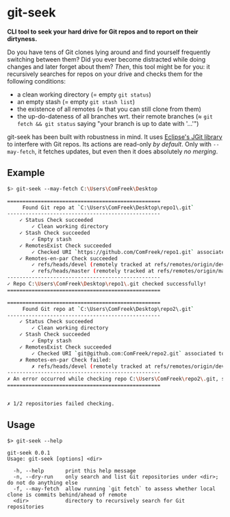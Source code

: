 # git-seek

**CLI tool to seek your hard drive for Git repos and to report on their dirtyness.**

Do you have tens of Git clones lying around and find yourself frequently switching between them?
Did you ever become distracted while doing changes and later forget about them?
*Then*, this tool might be for you: it recursively searches for repos on your drive and checks them for the following conditions:

- a clean working directory (= empty `git status`)
- an empty stash (= empty `git stash list`)
- the existence of all remotes (≈ that you can still clone from them)
- the up-do-dateness of all branches wrt. their remote branches (≈ `git fetch && git status` saying "your branch is up to date with '...'")

git-seek has been built with robustness in mind.
It uses [Eclipse's JGit library](https://www.eclipse.org/jgit/) to interfere with Git repos. Its actions are read-only *by default*.
Only with `--may-fetch`, it fetches updates, but even then it does absolutely *no merging*.

## Example

```bash
$> git-seek --may-fetch C:\Users\ComFreek\Desktop

==================================================
     Found Git repo at `C:\Users\ComFreek\Desktop\repo1\.git`
--------------------------------------------------
    ✓ Status Check succeeded
        ✓ Clean working directory
    ✓ Stash Check succeeded
        ✓ Empty stash
    ✓ RemotesExist Check succeeded
        ✓ Checked URI `https://github.com/ComFreek/repo1.git` associated to remote `origin`
    ✓ Remotes-en-par Check succeeded
        ✓ refs/heads/devel (remotely tracked at refs/remotes/origin/devel) is even with remote
        ✓ refs/heads/master (remotely tracked at refs/remotes/origin/master) is even with remote
--------------------------------------------------
✓ Repo C:\Users\ComFreek\Desktop\repo1\.git checked successfully!
==================================================

==================================================
     Found Git repo at `C:\Users\ComFreek\Desktop\repo2\.git`
--------------------------------------------------
    ✓ Status Check succeeded
        ✓ Clean working directory
    ✓ Stash Check succeeded
        ✓ Empty stash
    ✓ RemotesExist Check succeeded
        ✓ Checked URI `git@github.com:ComFreek/repo2.git` associated to remote `origin`
    ✗ Remotes-en-par Check failed:
        ✗ refs/heads/devel (remotely tracked at refs/remotes/origin/devel) is 4 commits behind and 0 commits ahead
--------------------------------------------------
✗ An error occurred while checking repo C:\Users\ComFreek\repo2\.git, see above.
==================================================


✗ 1/2 repositories failed checking.
```

## Usage

```
$> git-seek --help

git-seek 0.0.1
Usage: git-seek [options] <dir>

  -h, --help       print this help message
  -n, --dry-run    only search and list Git repositories under <dir>; do not do anything else
  -f, --may-fetch  allow running `git fetch` to assess whether local clone is commits behind/ahead of remote
  <dir>            directory to recursively search for Git repositories
```